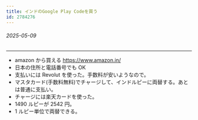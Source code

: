```yaml
---
title: インドのGoogle Play Codeを買う
id: 2784276
---
```

###### 2025-05-09

---

- amazon から買える https://www.amazon.in/
- 日本の住所と電話番号でも OK
- 支払いには Revolut を使った。手数料が安いようなので。
- マスタカード(手数料無料)でチャージして、インドルピーに両替する。あとは普通に支払い。
- チャージには楽天カードを使った。
- 1490 ルピーが 2542 円。
- 1 ルピー単位で両替できる。
